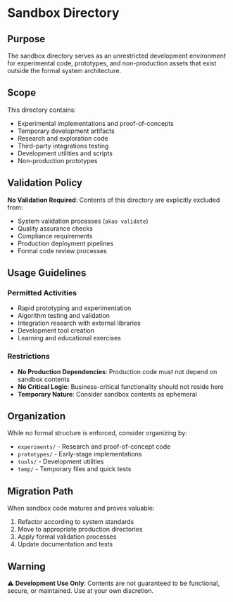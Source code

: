# Sandbox Directory

## Purpose

The sandbox directory serves as an unrestricted development environment for experimental code, prototypes, and non-production assets that exist outside the formal system architecture.

## Scope

This directory contains:
- Experimental implementations and proof-of-concepts
- Temporary development artifacts
- Research and exploration code
- Third-party integrations testing
- Development utilities and scripts
- Non-production prototypes

## Validation Policy

**No Validation Required**: Contents of this directory are explicitly excluded from:
- System validation processes (`akao validate`)
- Quality assurance checks
- Compliance requirements
- Production deployment pipelines
- Formal code review processes

## Usage Guidelines

### Permitted Activities
- Rapid prototyping and experimentation
- Algorithm testing and validation
- Integration research with external libraries
- Development tool creation
- Learning and educational exercises

### Restrictions
- **No Production Dependencies**: Production code must not depend on sandbox contents
- **No Critical Logic**: Business-critical functionality should not reside here
- **Temporary Nature**: Consider sandbox contents as ephemeral

## Organization

While no formal structure is enforced, consider organizing by:
- `experiments/` - Research and proof-of-concept code
- `prototypes/` - Early-stage implementations
- `tools/` - Development utilities
- `temp/` - Temporary files and quick tests

## Migration Path

When sandbox code matures and proves valuable:
1. Refactor according to system standards
2. Move to appropriate production directories
3. Apply formal validation processes
4. Update documentation and tests

## Warning

⚠️ **Development Use Only**: Contents are not guaranteed to be functional, secure, or maintained. Use at your own discretion.